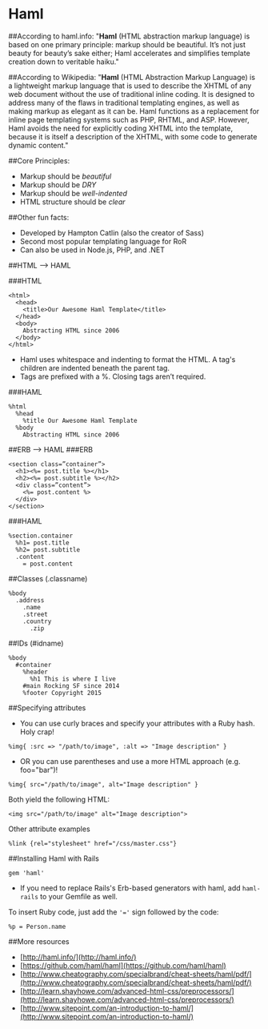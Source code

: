 # Haml

##According to haml.info: 
"**Haml** (HTML abstraction markup language) is based on one primary principle: markup should be beautiful. It’s not just beauty for beauty’s sake either; Haml accelerates and simplifies template creation down to veritable haiku."

##According to Wikipedia:
"**Haml** (HTML Abstraction Markup Language) is a lightweight markup language that is used to describe the XHTML of any web document without the use of traditional inline coding. It is designed to address many of the flaws in traditional templating engines, as well as making markup as elegant as it can be. Haml functions as a replacement for inline page templating systems such as PHP, RHTML, and ASP. However, Haml avoids the need for explicitly coding XHTML into the template, because it is itself a description of the XHTML, with some code to generate dynamic content."

##Core Principles:
* Markup should be *beautiful*
* Markup should be *DRY*
* Markup should be *well-indented*
* HTML structure should be *clear*

##Other fun facts:
* Developed by Hampton Catlin (also the creator of Sass)
* Second most popular templating language for RoR
* Can also be used in Node.js, PHP, and .NET 


##HTML --> HAML

###HTML
```
<html> 
  <head> 
    <title>Our Awesome Haml Template</title> 
  </head> 
  <body> 
    Abstracting HTML since 2006 
  </body> 
</html> 
```

* Haml uses whitespace and indenting to format the HTML. A tag's children are indented beneath the parent tag.
* Tags are prefixed with a %. Closing tags aren’t required.


###HAML
```
%html 
  %head 
    %title Our Awesome Haml Template 
  %body 
    Abstracting HTML since 2006
```


##ERB --> HAML
###ERB
```
<section class=”container”>
  <h1><%= post.title %></h1>
  <h2><%= post.subtitle %></h2>
  <div class=”content”>
    <%= post.content %>
  </div>
</section>
```

###HAML
```
%section.container
  %h1= post.title
  %h2= post.subtitle
  .content
    = post.content
```

##Classes (.classname)
```
%body
  .address
    .name
    .street
    .country
      .zip
```

##IDs (#idname)
```
%body
  #container 
    %header
      %h1 This is where I live
    #main Rocking SF since 2014
    %footer Copyright 2015
```

##Specifying attributes
* You can use curly braces and specify your attributes with a Ruby hash. Holy crap!
```
%img{ :src => "/path/to/image", :alt => "Image description" }
```

* OR you can use parentheses and use a more HTML approach (e.g. foo="bar")!
```
%img{ src="/path/to/image", alt="Image description" }
```

Both yield the following HTML:
```
<img src="/path/to/image" alt="Image description">
```

Other attribute examples
```
%link {rel="stylesheet" href="/css/master.css"}
```

##Installing Haml with Rails
```
gem 'haml'
```

* If you need to replace Rails's Erb-based generators with haml, add `haml-rails` to your Gemfile as well.

To insert Ruby code, just add the `'='` sign followed by the code:
```
%p = Person.name
```
##More resources
* [http://haml.info/](http://haml.info/)
* [https://github.com/haml/haml](https://github.com/haml/haml)
* [http://www.cheatography.com/specialbrand/cheat-sheets/haml/pdf/](http://www.cheatography.com/specialbrand/cheat-sheets/haml/pdf/)
* [http://learn.shayhowe.com/advanced-html-css/preprocessors/](http://learn.shayhowe.com/advanced-html-css/preprocessors/)
* [http://www.sitepoint.com/an-introduction-to-haml/](http://www.sitepoint.com/an-introduction-to-haml/)
